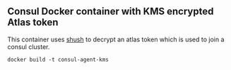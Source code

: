 ## Consul Docker container with KMS encrypted Atlas token

This container uses [shush](https://github.com/realestate-com-au/shush) to decrypt an atlas token which is used to join a consul cluster.

`docker build -t consul-agent-kms`
